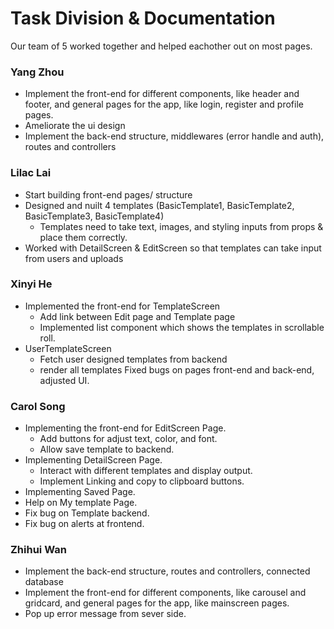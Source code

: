 # Task Division & Documentation

Our team of 5 worked together and helped eachother out on most pages.

### Yang Zhou

- Implement the front-end for different components, like header and footer, and general pages for the app, like login, register and profile pages.
- Ameliorate the ui design
- Implement the back-end structure, middlewares (error handle and auth), routes and controllers

### Lilac Lai

- Start building front-end pages/ structure
- Designed and nuilt 4 templates (BasicTemplate1, BasicTemplate2, BasicTemplate3, BasicTemplate4)
  - Templates need to take text, images, and styling inputs from props & place them correctly.
- Worked with DetailScreen & EditScreen so that templates can take input from users and uploads

### Xinyi He
- Implemented the front-end for TemplateScreen
    - Add link between Edit page and Template page
    - Implemented list component which shows the templates in scrollable roll.
- UserTemplateScreen
    - Fetch user designed templates from backend
    - render all templates
Fixed bugs on pages front-end and back-end, adjusted UI.

### Carol Song

- Implementing the front-end for EditScreen Page.
  - Add buttons for adjust text, color, and font.
  - Allow save template to backend.
- Implementing DetailScreen Page.
  - Interact with different templates and display output.
  - Implement Linking and copy to clipboard buttons.
- Implementing Saved Page.
- Help on My template Page.
- Fix bug on Template backend.
- Fix bug on alerts at frontend.


### Zhihui Wan

- Implement the back-end structure, routes and controllers, connected database
- Implement the front-end for different components, like carousel and gridcard, and general pages for the app, like mainscreen pages.
- Pop up error message from sever side.
